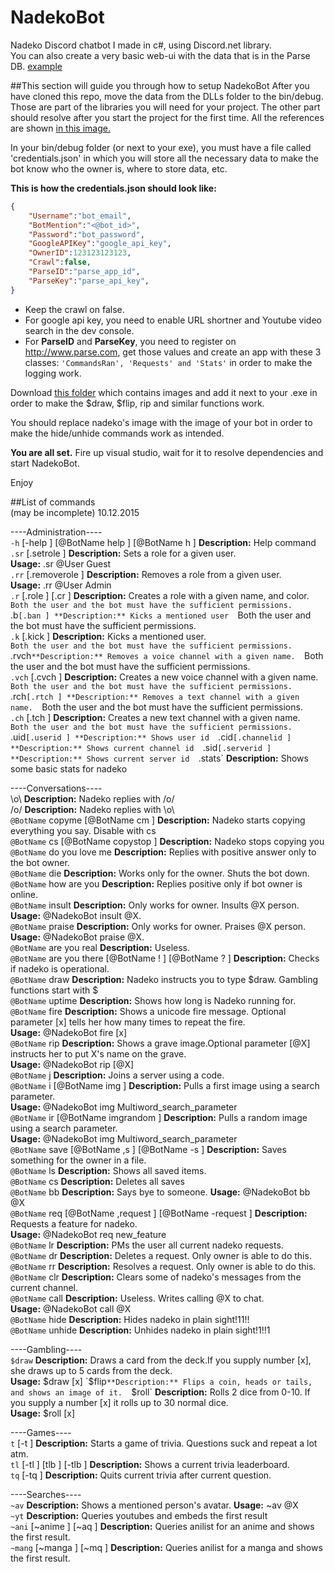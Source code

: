 # NadekoBot

Nadeko Discord chatbot I made in c#, using Discord.net library.  
You can also create a very basic web-ui with the data that is in the Parse DB. [example](http://www.nadekobot.tk)

##This section will guide you through how to setup NadekoBot
After you have cloned this repo, move the data from the DLLs folder to the bin/debug. Those are part of the libraries you will need for your project. The other part should resolve after you start the project for the first time. All the references are shown [in this image.](http://icecream.me/uploads/72738d3b2797e46767e10820998ad5b3.png)

In your bin/debug folder (or next to your exe), you must have a file called 'credentials.json' in which you will store all the necessary data to make the bot know who the owner is, where to store data, etc.

**This is how the credentials.json should look like:**
```json
{
	"Username":"bot_email",
	"BotMention":"<@bot_id>",
	"Password":"bot_password",
	"GoogleAPIKey":"google_api_key",
	"OwnerID":123123123123,
	"Crawl":false,
	"ParseID":"parse_app_id",
	"ParseKey":"parse_api_key",
}
```
- Keep the crawl on false.
- For google api key, you need to enable URL shortner and Youtube video search in the dev console.
- For **ParseID** and **ParseKey**, you need to register on http://www.parse.com, get those values and create an app with these 3 classes: `'CommandsRan', 'Requests' and 'Stats'` in order to make the logging work.

Download [this folder](http://s000.tinyupload.com/index.php?file_id=54172283263968075500) which contains images and add it next to your .exe in order to make the $draw, $flip, rip and similar functions work.

You should replace nadeko's image with the image of your bot in order to make the hide/unhide commands work as intended.

**You are all set.**
Fire up visual studio, wait for it to resolve dependencies and start NadekoBot.

Enjoy

##List of commands  
(may be incomplete) 10.12.2015

----Administration----  
`-h` [-help ] [@BotName help ] [@BotName h ] **Description:** Help command  
`.sr` [.setrole ] **Description:** Sets a role for a given user.  
**Usage:** .sr @User Guest  
`.rr` [.removerole ] **Description:** Removes a role from a given user.  
**Usage:** .rr @User Admin  
`.r` [.role ] [.cr ] **Description:** Creates a role with a given name, and color.  
`Both the user and the bot must have the sufficient permissions.  
`.b` [.ban ] **Description:** Kicks a mentioned user  
`Both the user and the bot must have the sufficient permissions.  
`.k` [.kick ] **Description:** Kicks a mentioned user.  
`Both the user and the bot must have the sufficient permissions.  
`.rvch` **Description:** Removes a voice channel with a given name.  
`Both the user and the bot must have the sufficient permissions.  
`.vch` [.cvch ] **Description:** Creates a new voice channel with a given name.  
`Both the user and the bot must have the sufficient permissions.  
`.rch` [.rtch ] **Description:** Removes a text channel with a given name.  
`Both the user and the bot must have the sufficient permissions.  
`.ch` [.tch ] **Description:** Creates a new text channel with a given name.  
`Both the user and the bot must have the sufficient permissions.  
`.uid` [.userid ] **Description:** Shows user id  
`.cid` [.channelid ] **Description:** Shows current channel id  
`.sid` [.serverid ] **Description:** Shows current server id  
`.stats` **Description:** Shows some basic stats for nadeko  

----Conversations----  
\o\ **Description:** Nadeko replies with /o/  
/o/ **Description:** Nadeko replies with \o\  
`@BotName` copyme [@BotName cm ] **Description:** Nadeko starts copying everything you say. Disable with cs  
`@BotName` cs [@BotName copystop ] **Description:** Nadeko stops copying you  
`@BotName` do you love me **Description:** Replies with positive answer only to the bot owner.  
`@BotName` die **Description:** Works only for the owner. Shuts the bot down.  
`@BotName` how are you **Description:** Replies positive only if bot owner is online.  
`@BotName` insult **Description:** Only works for owner. Insults @X person.  
**Usage:** @NadekoBot insult @X.  
`@BotName` praise **Description:** Only works for owner. Praises @X person.  
**Usage:** @NadekoBot praise @X.  
`@BotName` are you real **Description:** Useless.  
`@BotName` are you there [@BotName ! ] [@BotName ? ] **Description:** Checks if nadeko is operational.  
`@BotName` draw **Description:** Nadeko instructs you to type $draw. Gambling functions start with $  
`@BotName` uptime **Description:** Shows how long is Nadeko running for.  
`@BotName` fire **Description:** Shows a unicode fire message. Optional parameter [x] tells her how many times to repeat the fire.  
**Usage:** @NadekoBot fire [x]  
`@BotName` rip **Description:** Shows a grave image.Optional parameter [@X] instructs her to put X's name on the grave.  
**Usage:** @NadekoBot rip [@X]  
`@BotName` j **Description:** Joins a server using a code.  
`@BotName` i [@BotName img ] **Description:** Pulls a first image using a search parameter.  
**Usage:** @NadekoBot img Multiword_search_parameter  
`@BotName` ir [@BotName imgrandom ] **Description:** Pulls a random image using a search parameter.  
**Usage:** @NadekoBot img Multiword_search_parameter  
`@BotName` save [@BotName ,s ] [@BotName -s ] **Description:** Saves something for the owner in a file.  
`@BotName` ls **Description:** Shows all saved items.  
`@BotName` cs **Description:** Deletes all saves  
`@BotName` bb **Description:** Says bye to someone. **Usage:** @NadekoBot bb @X  
`@BotName` req [@BotName ,request ] [@BotName -request ] **Description:** Requests a feature for nadeko.  
**Usage:** @NadekoBot req new_feature  
`@BotName` lr **Description:** PMs the user all current nadeko requests.  
`@BotName` dr **Description:** Deletes a request. Only owner is able to do this.  
`@BotName` rr **Description:** Resolves a request. Only owner is able to do this.  
`@BotName` clr **Description:** Clears some of nadeko's messages from the current channel.  
`@BotName` call **Description:** Useless. Writes calling @X to chat.  
**Usage:** @NadekoBot call @X   
`@BotName` hide **Description:** Hides nadeko in plain sight!11!!  
`@BotName` unhide **Description:** Unhides nadeko in plain sight!1!!1  

----Gambling----  
`$draw` **Description:** Draws a card from the deck.If you supply number [x], she draws up to 5 cards from the deck.  
**Usage:** $draw [x]  
`$flip` **Description:** Flips a coin, heads or tails, and shows an image of it.  
`$roll` **Description:** Rolls 2 dice from 0-10. If you supply a number [x] it rolls up to 30 normal dice.  
**Usage:** $roll [x]  

----Games----  
`t` [-t ] **Description:** Starts a game of trivia. Questions suck and repeat a lot atm.  
`tl` [-tl ] [tlb ] [-tlb ] **Description:** Shows a current trivia leaderboard.  
`tq` [-tq ] **Description:** Quits current trivia after current question.  

----Searches----  
`~av` **Description:** Shows a mentioned person's avatar. **Usage:** ~av @X  
`~yt` **Description:** Queries youtubes and embeds the first result  
`~ani` [~anime ] [~aq ] **Description:** Queries anilist for an anime and shows the first result.  
`~mang` [~manga ] [~mq ] **Description:** Queries anilist for a manga and shows the first result.
